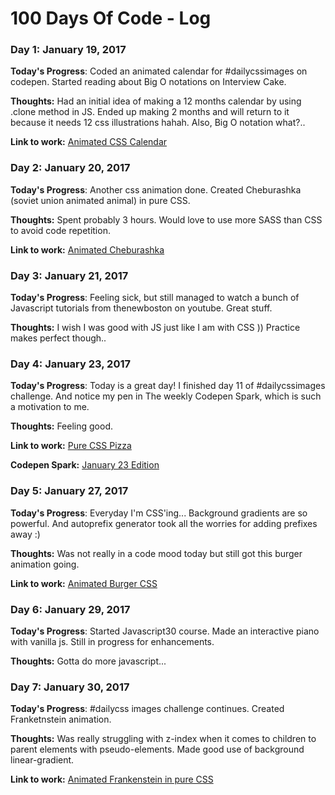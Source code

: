 # 100 Days Of Code - Log

### Day 1: January 19, 2017

**Today's Progress**: Coded an animated calendar for #dailycssimages on codepen. Started reading about Big O notations on Interview Cake.

**Thoughts:** Had an initial idea of making a 12 months calendar by using .clone method in JS. Ended up making 2 months and will return to it because it needs 12 css illustrations hahah. Also, Big O notation what?..

**Link to work:** [Animated CSS Calendar](http://codepen.io/slyka85/full/WRRVpb)

### Day 2: January 20, 2017

**Today's Progress**: Another css animation done. Created Cheburashka (soviet union animated animal) in pure CSS.

**Thoughts:** Spent probably 3 hours. Would love to use more SASS than CSS to avoid code repetition. 

**Link to work:** [Animated Cheburashka](http://codepen.io/slyka85/full/bgqPaK)

### Day 3: January 21, 2017

**Today's Progress**: Feeling sick, but still managed to watch a bunch of Javascript tutorials from thenewboston on youtube. Great stuff.

**Thoughts:** I wish I was good with JS just like I am with CSS )) Practice makes perfect though..

### Day 4: January 23, 2017

**Today's Progress**: Today is a great day! I finished day 11 of #dailycssimages challenge. And notice my pen in The weekly Codepen Spark, which is such a motivation to me.

**Thoughts:** Feeling good.

**Link to work:** [Pure CSS Pizza](http://codepen.io/slyka85/pen/dNRVRg)

**Codepen Spark:** [January 23 Edition](https://codepen.io/spark/8)


### Day 5: January 27, 2017

**Today's Progress**: Everyday I'm CSS'ing... Background gradients are so powerful.  And autoprefix generator took all the worries for adding prefixes away :) 

**Thoughts:** Was not really in a code mood today but still got this burger animation going.

**Link to work:** [Animated Burger CSS](http://codepen.io/slyka85/pen/pRdwog)


### Day 6: January 29, 2017

**Today's Progress**: Started Javascript30 course. Made an interactive piano with vanilla js. Still in progress for enhancements.

**Thoughts:** Gotta do more javascript...

### Day 7: January 30, 2017

**Today's Progress**: #dailycss images challenge continues. Created Franketnstein animation.

**Thoughts:** Was really struggling with z-index when it comes to children to parent elements with pseudo-elements. Made good use of background linear-gradient.

**Link to work:** [Animated Frankenstein in pure CSS](http://codepen.io/slyka85/pen/xgYKbv)



